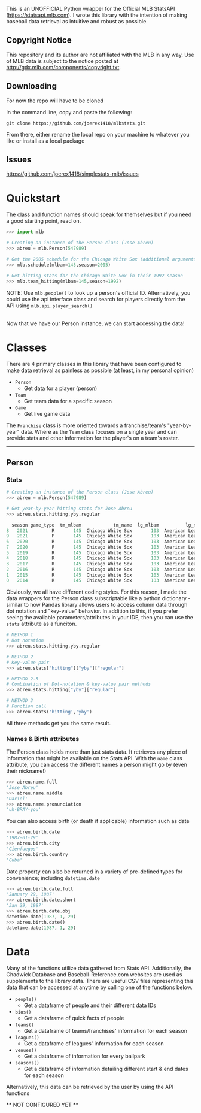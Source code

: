 This is an UNOFFICIAL Python wrapper for the Official MLB StatsAPI (https://statsapi.mlb.com). I wrote this library with the intention of making baseball data retrieval as intuitive and robust as possible.
## Copyright Notice
This repository and its author are not affiliated with the MLB in any way. Use of MLB data is subject to the notice posted at http://gdx.mlb.com/components/copyright.txt.

## Downloading
For now the repo will have to be cloned

In the command line, copy and paste the following:
```
git clone https://github.com/joerex1418/mlbstats.git
```
From there, either rename the local repo on your machine to whatever you like or install as a local package

<!-- ## Installing from PyPI
In the command line, copy and paste the following:
```
pip install simplestats-mlb
``` -->

## Issues
https://github.com/joerex1418/simplestats-mlb/issues



# Quickstart
The class and function names should speak for themselves but if you need a good starting point, read on.
```python
>>> import mlb

# Creating an instance of the Person class (Jose Abreu)
>>> abreu = mlb.Person(547989)

# Get the 2005 schedule for the Chicago White Sox (additional arguments)
>>> mlb.schedule(mlbam=145,season=2005)

# Get hitting stats for the Chicago White Sox in their 1992 season
>>> mlb.team_hitting(mlbam=145,season=1992)
```
NOTE:
  Use `mlb.people()` to look up a person's official ID.
  Alternatively, you could use the api interface class and search for players directly from the API using `mlb.api.player_search()`

<br>
Now that we have our Person instance, we can start accessing the data!
<br>

# Classes
There are 4 primary classes in this library that have been configured to make data retrieval as painless as possible (at least, in my personal opinion)
* `Person`
  * Get data for a player (person)
* `Team`
  * Get team data for a specific season
* `Game`
  * Get live game data

The `Franchise` class is more oriented towards a franchise/team's "year-by-year" data. Where as the `Team` class focuses on a single year and can provide stats and other information for the player's on a team's roster.

<hr>

## Person
### Stats
```python
# Creating an instance of the Person class (Jose Abreu)
>>> abreu = mlb.Person(547989)

# Get year-by-year hitting stats for Jose Abreu
>>> abreu.stats.hitting.yby.regular

  season game_type  tm_mlbam            tm_name  lg_mlbam          lg_name    G   AB  ...  GIDP     P   TB  LOB  CI  AB/HR  sB  sF
8   2021         R       145  Chicago White Sox       103  American League  152  566  ...    28  2606  272  249   0  18.87   0  10
9   2021         P       145  Chicago White Sox       103  American League    4   14  ...     1    79    5    9   0   -.--   0   0
6   2020         R       145  Chicago White Sox       103  American League   60  240  ...    10  1027  148  106   0  12.63   0   1
7   2020         P       145  Chicago White Sox       103  American League    3   14  ...     1    62    8   11   0  14.00   0   0
5   2019         R       145  Chicago White Sox       103  American League  159  634  ...    24  2735  319  275   0  19.21   0  10
4   2018         R       145  Chicago White Sox       103  American League  128  499  ...    14  2108  236  174   0  22.68   0   6
3   2017         R       145  Chicago White Sox       103  American League  156  621  ...    21  2560  343  222   0  18.82   0   4
2   2016         R       145  Chicago White Sox       103  American League  159  624  ...    21  2695  292  276   0  24.96   0   9
1   2015         R       145  Chicago White Sox       103  American League  154  613  ...    16  2526  308  218   0  20.43   0   1
0   2014         R       145  Chicago White Sox       103  American League  145  556  ...    14  2351  323  203   0  15.44   0   4

```
Obviously, we all have different coding styles. For this reason, I made the data wrappers for the Person class subscriptable like a python dictionary - similar to how Pandas library allows users to access column data through dot notation and "key-value" behavior. In addition to this, if you prefer seeing the available parameters/attributes in your IDE, then you can use the `stats` attribute as a funciton.
```python
# METHOD 1
# Dot notation
>>> abreu.stats.hitting.yby.regular

# METHOD 2
# Key-value pair
>>> abreu.stats["hitting"]["yby"]["regular"]

# METHOD 2.5
# Combination of Dot-notation & key-value pair methods
>>> abreu.stats.hitting["yby"]["regular"]

# METHOD 3
# Function call
>>> abreu.stats('hitting','yby')
```
All three methods get you the same result.

### Names & Birth attributes
The Person class holds more than just stats data. It retrieves any piece of information that might be available on the Stats API. With the `name` class attribute, you can access the different names a person might go by (even their nickname!)
```python
>>> abreu.name.full
'Jose Abreu'
>>> abreu.name.middle
'Dariel'
>>> abreu.name.pronunciation
'uh-BRAY-you'
```

You can also access birth (or death if applicable) information such as date 
```python
>>> abreu.birth.date
'1987-01-29'
>>> abreu.birth.city
'Cienfuegos'
>>> abreu.birth.country
'Cuba'
```
Date property can also be returned in a variety of pre-defined types for convenience; including `datetime.date`

```python
>>> abreu.birth.date.full
'January 29, 1987'
>>> abreu.birth.date.short
'Jan 29, 1987'
>>> abreu.birth.date.obj
datetime.date(1987, 1, 29)
>>> abreu.birth.date()
datetime.date(1987, 1, 29)
```

# Data
Many of the functions utilize data gathered from Stats API. Additionally, the Chadwick Database and Baseball-Reference.com websites are used as supplements to the library data. There are useful CSV files representing this data that can be accessed at anytime by calling one of the functions below.

* `people()`
  * Get a dataframe of people and their different data IDs
* `bios()`
  * Get a dataframe of quick facts of people
* `teams()`
  * Get a dataframe of teams/franchises' information for each season
* `leagues()`
  * Get a dataframe of leagues' information for each season
* `venues()`
  * Get a dataframe of information for every ballpark
* `seasons()`
  * Get a dataframe of information detailing different start & end dates for each season

Alternatively, this data can be retrieved by the user by using the API functions

** NOT CONFIGURED YET **

